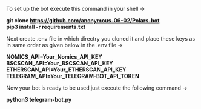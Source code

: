 To set up the bot execute this command in your shell ->

<b>git clone https://github.com/anonymous-06-02/Polars-bot<br>
pip3 install -r requirements.txt</b>

Next create .env file in which directry you cloned it and place these keys as in same order as given below in the .env file ->

<b>NOMICS_API=Your_Nomics_API_KEY<br></b>
<b>BSCSCAN_API=Your_BSCSCAN_API_KEY<br></b>
<b>ETHERSCAN_API=Your_ETHERSCAN_API_KEY<br></b>
<b>TELEGRAM_API=Your_TELEGRAM-BOT_API_TOKEN<br></b>

Now your bot is ready to be used just execute the following command ->

<b>python3 telegram-bot.py</b>
